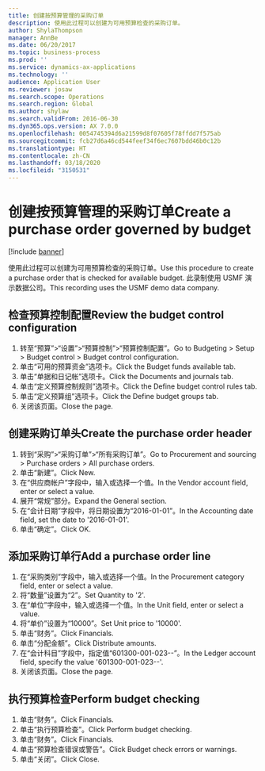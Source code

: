 ```yaml
---
title: 创建按预算管理的采购订单
description: 使用此过程可以创建为可用预算检查的采购订单。
author: ShylaThompson
manager: AnnBe
ms.date: 06/20/2017
ms.topic: business-process
ms.prod: ''
ms.service: dynamics-ax-applications
ms.technology: ''
audience: Application User
ms.reviewer: josaw
ms.search.scope: Operations
ms.search.region: Global
ms.author: shylaw
ms.search.validFrom: 2016-06-30
ms.dyn365.ops.version: AX 7.0.0
ms.openlocfilehash: 0054745394d6a21599d8f07605f78ffdd7f575ab
ms.sourcegitcommit: fcb27d6a46cd544feef34f6ec7607bdd46b0c12b
ms.translationtype: HT
ms.contentlocale: zh-CN
ms.lasthandoff: 03/18/2020
ms.locfileid: "3150531"
---
```

# <a name="create-a-purchase-order-governed-by-budget"></a><span data-ttu-id="a83d0-103">创建按预算管理的采购订单</span><span class="sxs-lookup"><span data-stu-id="a83d0-103">Create a purchase order governed by budget</span></span>

[!include [banner](../../includes/banner.md)]

<span data-ttu-id="a83d0-104">使用此过程可以创建为可用预算检查的采购订单。</span><span class="sxs-lookup"><span data-stu-id="a83d0-104">Use this procedure to create a purchase order that is checked for available budget.</span></span> <span data-ttu-id="a83d0-105">此录制使用 USMF 演示数据公司。</span><span class="sxs-lookup"><span data-stu-id="a83d0-105">This recording uses the USMF demo data company.</span></span>


## <a name="review-the-budget-control-configuration"></a><span data-ttu-id="a83d0-106">检查预算控制配置</span><span class="sxs-lookup"><span data-stu-id="a83d0-106">Review the budget control configuration</span></span>
1. <span data-ttu-id="a83d0-107">转至“预算”>“设置”>“预算控制”>“预算控制配置”。</span><span class="sxs-lookup"><span data-stu-id="a83d0-107">Go to Budgeting > Setup > Budget control > Budget control configuration.</span></span>
2. <span data-ttu-id="a83d0-108">单击“可用的预算资金”选项卡。</span><span class="sxs-lookup"><span data-stu-id="a83d0-108">Click the Budget funds available tab.</span></span>
3. <span data-ttu-id="a83d0-109">单击“单据和日记帐”选项卡。</span><span class="sxs-lookup"><span data-stu-id="a83d0-109">Click the Documents and journals tab.</span></span>
4. <span data-ttu-id="a83d0-110">单击“定义预算控制规则”选项卡。</span><span class="sxs-lookup"><span data-stu-id="a83d0-110">Click the Define budget control rules tab.</span></span>
5. <span data-ttu-id="a83d0-111">单击“定义预算组”选项卡。</span><span class="sxs-lookup"><span data-stu-id="a83d0-111">Click the Define budget groups tab.</span></span>
6. <span data-ttu-id="a83d0-112">关闭该页面。</span><span class="sxs-lookup"><span data-stu-id="a83d0-112">Close the page.</span></span>

## <a name="create-the-purchase-order-header"></a><span data-ttu-id="a83d0-113">创建采购订单头</span><span class="sxs-lookup"><span data-stu-id="a83d0-113">Create the purchase order header</span></span>
1. <span data-ttu-id="a83d0-114">转到“采购”>“采购订单”>“所有采购订单”。</span><span class="sxs-lookup"><span data-stu-id="a83d0-114">Go to Procurement and sourcing > Purchase orders > All purchase orders.</span></span>
2. <span data-ttu-id="a83d0-115">单击“新建”。</span><span class="sxs-lookup"><span data-stu-id="a83d0-115">Click New.</span></span>
3. <span data-ttu-id="a83d0-116">在“供应商帐户”字段中，输入或选择一个值。</span><span class="sxs-lookup"><span data-stu-id="a83d0-116">In the Vendor account field, enter or select a value.</span></span>
4. <span data-ttu-id="a83d0-117">展开“常规”部分。</span><span class="sxs-lookup"><span data-stu-id="a83d0-117">Expand the General section.</span></span>
5. <span data-ttu-id="a83d0-118">在“会计日期”字段中，将日期设置为“2016-01-01”。</span><span class="sxs-lookup"><span data-stu-id="a83d0-118">In the Accounting date field, set the date to '2016-01-01'.</span></span>
6. <span data-ttu-id="a83d0-119">单击“确定”。</span><span class="sxs-lookup"><span data-stu-id="a83d0-119">Click OK.</span></span>

## <a name="add-a-purchase-order-line"></a><span data-ttu-id="a83d0-120">添加采购订单行</span><span class="sxs-lookup"><span data-stu-id="a83d0-120">Add a purchase order line</span></span>
1. <span data-ttu-id="a83d0-121">在“采购类别”字段中，输入或选择一个值。</span><span class="sxs-lookup"><span data-stu-id="a83d0-121">In the Procurement category field, enter or select a value.</span></span>
2. <span data-ttu-id="a83d0-122">将“数量”设置为“2”。</span><span class="sxs-lookup"><span data-stu-id="a83d0-122">Set Quantity to '2'.</span></span>
3. <span data-ttu-id="a83d0-123">在“单位”字段中，输入或选择一个值。</span><span class="sxs-lookup"><span data-stu-id="a83d0-123">In the Unit field, enter or select a value.</span></span>
4. <span data-ttu-id="a83d0-124">将“单价”设置为“10000”。</span><span class="sxs-lookup"><span data-stu-id="a83d0-124">Set Unit price to '10000'.</span></span>
5. <span data-ttu-id="a83d0-125">单击“财务”。</span><span class="sxs-lookup"><span data-stu-id="a83d0-125">Click Financials.</span></span>
6. <span data-ttu-id="a83d0-126">单击“分配金额”。</span><span class="sxs-lookup"><span data-stu-id="a83d0-126">Click Distribute amounts.</span></span>
7. <span data-ttu-id="a83d0-127">在“会计科目”字段中，指定值“601300-001-023--”。</span><span class="sxs-lookup"><span data-stu-id="a83d0-127">In the Ledger account field, specify the value '601300-001-023--'.</span></span>
8. <span data-ttu-id="a83d0-128">关闭该页面。</span><span class="sxs-lookup"><span data-stu-id="a83d0-128">Close the page.</span></span>

## <a name="perform-budget-checking"></a><span data-ttu-id="a83d0-129">执行预算检查</span><span class="sxs-lookup"><span data-stu-id="a83d0-129">Perform budget checking</span></span>
1. <span data-ttu-id="a83d0-130">单击“财务”。</span><span class="sxs-lookup"><span data-stu-id="a83d0-130">Click Financials.</span></span>
2. <span data-ttu-id="a83d0-131">单击“执行预算检查”。</span><span class="sxs-lookup"><span data-stu-id="a83d0-131">Click Perform budget checking.</span></span>
3. <span data-ttu-id="a83d0-132">单击“财务”。</span><span class="sxs-lookup"><span data-stu-id="a83d0-132">Click Financials.</span></span>
4. <span data-ttu-id="a83d0-133">单击“预算检查错误或警告”。</span><span class="sxs-lookup"><span data-stu-id="a83d0-133">Click Budget check errors or warnings.</span></span>
5. <span data-ttu-id="a83d0-134">单击“关闭”。</span><span class="sxs-lookup"><span data-stu-id="a83d0-134">Click Close.</span></span>


